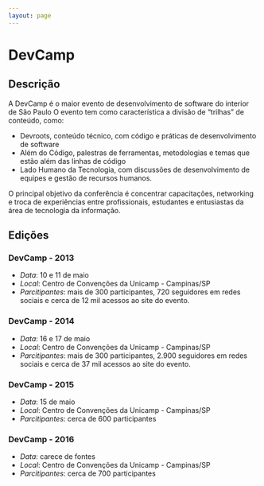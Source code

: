 ```yaml
---
layout: page
---
```

# DevCamp

##  Descrição

A DevCamp é o maior evento de desenvolvimento de software do interior de São Paulo
O evento tem como característica a divisão de “trilhas” de conteúdo, como:

* Devroots, conteúdo técnico, com código e práticas de desenvolvimento de software
* Além do Código, palestras de ferramentas, metodologias e temas que estão além das linhas de código
* Lado Humano da Tecnologia, com discussões de desenvolvimento de equipes e gestão de recursos humanos.

O principal objetivo da conferência é concentrar capacitações, networking e troca de experiências entre profissionais, estudantes e entusiastas da área de tecnologia da informação.

## Edições

### DevCamp - 2013
- *Data*: 10 e 11 de maio
- *Local*:  Centro de Convenções da Unicamp - Campinas/SP
- *Parcitipantes*: mais de 300 participantes, 720 seguidores em redes sociais e cerca de 12 mil acessos ao site do evento. 

### DevCamp - 2014
- *Data*: 16 e 17 de maio
- *Local*:  Centro de Convenções da Unicamp - Campinas/SP
- *Parcitipantes*: mais de 300 participantes, 2.900 seguidores em redes sociais e cerca de 37 mil acessos ao site do evento. 

### DevCamp - 2015
- *Data*: 15 de maio
- *Local*: Centro de Convenções da Unicamp - Campinas/SP
- *Parcitipantes*: cerca de 600 participantes

### DevCamp - 2016
- *Data*: carece de fontes
- *Local*: Centro de Convenções da Unicamp - Campinas/SP
- *Parcitipantes*: cerca de 700 participantes
